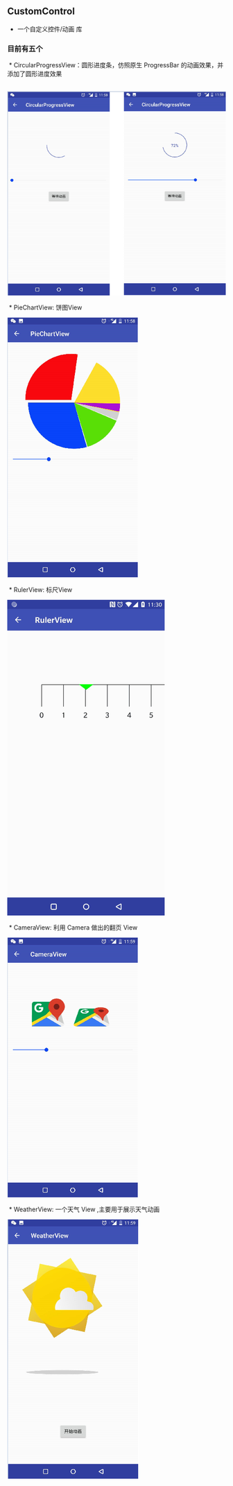 ## CustomControl
* 一个自定义控件/动画 库

### 目前有五个
  * CircularProgressView：圆形进度条，仿照原生 ProgressBar 的动画效果，并添加了圆形进度效果
  
  ![image](https://github.com/yysleep/CustomControl/blob/master/display/001.png)
  
  
  * PieChartView: 饼图View
  
  ![image](https://github.com/yysleep/CustomControl/blob/master/display/002.png)
  
  * RulerView: 标尺View
  
  ![image](https://github.com/yysleep/CustomControl/blob/master/display/003.png)
  
  * CameraView: 利用 Camera 做出的翻页 View
  
  ![image](https://github.com/yysleep/CustomControl/blob/master/display/004.png)
  
  * WeatherView: 一个天气 View ,主要用于展示天气动画
  
  ![image](https://github.com/yysleep/CustomControl/blob/master/display/005.png)
